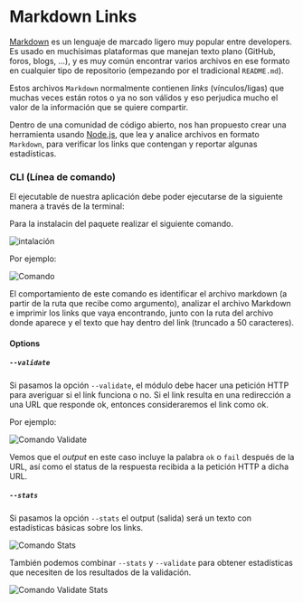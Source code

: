 # Markdown Links

[Markdown](https://es.wikipedia.org/wiki/Markdown1) es un lenguaje de marcado
ligero muy popular entre developers. Es usado en muchísimas plataformas que
manejan texto plano (GitHub, foros, blogs, ...), y es muy común
encontrar varios archivos en ese formato en cualquier tipo de repositorio
(empezando por el tradicional `README.md`).

Estos archivos `Markdown` normalmente contienen _links_ (vínculos/ligas) que
muchas veces están rotos o ya no son válidos y eso perjudica mucho el valor de
la información que se quiere compartir.

Dentro de una comunidad de código abierto, nos han propuesto crear una
herramienta usando [Node.js](https://nodejs.org/), que lea y analice archivos
en formato `Markdown`, para verificar los links que contengan y reportar
algunas estadísticas.

### CLI (Línea de comando)

El ejecutable de nuestra aplicación debe poder ejecutarse de la siguiente
manera a través de la terminal:

Para la instalacin del paquete realizar el siguiente comando.

![intalación](https://scontent.flim15-2.fna.fbcdn.net/v/t1.15752-9/40337148_295654604575946_1756004216557535232_n.jpg?_nc_cat=0&oh=fe5f5ba47f416557c6f0a0ed20bb6802&oe=5BF577AE)

Por ejemplo:

![Comando](https://scontent.flim15-2.fna.fbcdn.net/v/t1.15752-9/40291367_291476788317558_6832892118638264320_n.jpg?_nc_cat=0&oh=97261c378ee9def6892ff2489f234518&oe=5C000A93)


El comportamiento de este comando es identificar el archivo markdown (a partir de la ruta que recibe como
argumento), analizar el archivo Markdown e imprimir los links que vaya
encontrando, junto con la ruta del archivo donde aparece y el texto
que hay dentro del link (truncado a 50 caracteres).


#### Options

##### `--validate`

Si pasamos la opción `--validate`, el módulo debe hacer una petición HTTP para
averiguar si el link funciona o no. Si el link resulta en una redirección a una
URL que responde ok, entonces consideraremos el link como ok.

Por ejemplo:

![Comando Validate ](https://scontent.flim15-2.fna.fbcdn.net/v/t1.15752-9/40310617_304931830282025_8250143593021308928_n.jpg?_nc_cat=0&oh=caaaf4be900a1f12b59d9ceb0bd5043d&oe=5C037131)


Vemos que el _output_ en este caso incluye la palabra `ok` o `fail` después de
la URL, así como el status de la respuesta recibida a la petición HTTP a dicha
URL.

##### `--stats`

Si pasamos la opción `--stats` el output (salida) será un texto con estadísticas
básicas sobre los links.

![Comando Stats ](https://scontent.flim15-2.fna.fbcdn.net/v/t1.15752-9/40321055_331904064218281_8763260045929480192_n.jpg?_nc_cat=0&oh=629ae9d50335dee7d9522b7b795e2698&oe=5BFD48A1)

También podemos combinar `--stats` y `--validate` para obtener estadísticas que
necesiten de los resultados de la validación.

![Comando Validate Stats](https://scontent.flim15-2.fna.fbcdn.net/v/t1.15752-9/40361859_455029035017455_8726487175891255296_n.jpg?_nc_cat=0&oh=81f86e1630ff7c2b0cbb9040872a3e29&oe=5BFEC9BE)


